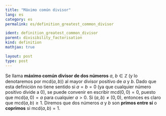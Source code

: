 ```yaml
---
title: "Máximo común divisor"
lang: es
category: es
permalink: es/definition_greatest_common_divisor

ident: definition_greatest_common_divisor
parent: divisibility_factorisation
kind: definition
mathjax: true

layout: post
type: post
---
```



Se llama **máximo común divisor de dos números** $a$, $b\in\mathbb{Z}$ (y lo denotaremos por $\text{mcd}(a,b)$) al mayor divisor positivo de $a$ y $b$. Dado que esta definición no tiene sentido si $a=b=0$ (ya que cualquier número positivo divide a $0$), se puede convenir en escribir $\text{mcd}(0,0)=0$, puesto que $\text{mcd}(a,0)=a$ para cualquier $a>0$. Si $(a,b)\ne(0,0)$, entonces es claro que $\text{mcd}(a,b)\ge1$. Diremos que dos números $a$ y $b$ son **primos entre sí** o **coprimos** si $\text{mcd}(a,b)=1$.
